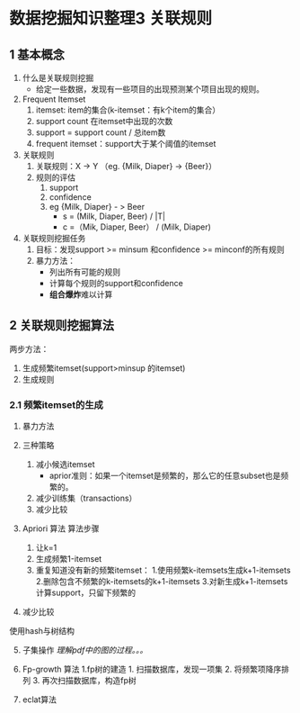# 数据挖掘知识整理3 关联规则

## 1 基本概念

1. 什么是关联规则挖掘
   * 给定一些数据，发现有一些项目的出现预测某个项目出现的规则。
2. Frequent Itemset
    1. itemset: item的集合(k-itemset：有k个item的集合）
    2. support count 在itemset中出现的次数
    3. support = support count / 总item数
    4. frequent itemset：support大于某个阈值的itemset
3. 关联规则
    1. 关联规则：X -> Y （eg. {Milk, Diaper} -> {Beer}）
    2. 规则的评估
        1. support
        2. confidence
        3. eg {Milk, Diaper} - > Beer
           * s = (Milk, Diaper, Beer) / |T|
           * c =（Mik, Diaper, Beer） / (Milk, Diaper)
4. 关联规则挖掘任务
    1. 目标：发现support  >= minsum 和confidence >= minconf的所有规则
    2. 暴力方法：
       * 列出所有可能的规则
       * 计算每个规则的support和confidence
       * **组合爆炸**难以计算

## 2 关联规则挖掘算法

 两步方法：
 1. 生成频繁itemset(support>minsup 的itemset)
 2. 生成规则
 
 ### 2.1 频繁itemset的生成
 1. 暴力方法
 2. 三种策略
     1. 减小候选itemset
         * aprior准则：如果一个itemset是频繁的，那么它的任意subset也是频繁的。
     2. 减少训练集（transactions）
     3. 减少比较
  
 3. Apriori 算法
 算法步骤
     1. 让k=1
     2. 生成频繁1-itemset
     3. 重复知道没有新的频繁itemset：
         1.使用频繁k-itemsets生成k+1-itemsets
         2.删除包含不频繁的k-itemsets的k+1-itemsets
         3.对新生成k+1-itemsets计算support，只留下频繁的
  
 4. 减少比较

使用hash与树结构
 
 5. 子集操作
 *理解pdf中的图的过程。。。*
  
  
 6. Fp-growth 算法
     1.fp树的建造
         1. 扫描数据库，发现一项集
         2. 将频繁项降序排列
         3. 再次扫描数据库，构造fp树
 
 7. eclat算法
     
  
  
  
  
  
  
  
  
  
  
  
  
  
  
  
  
  
  
   

